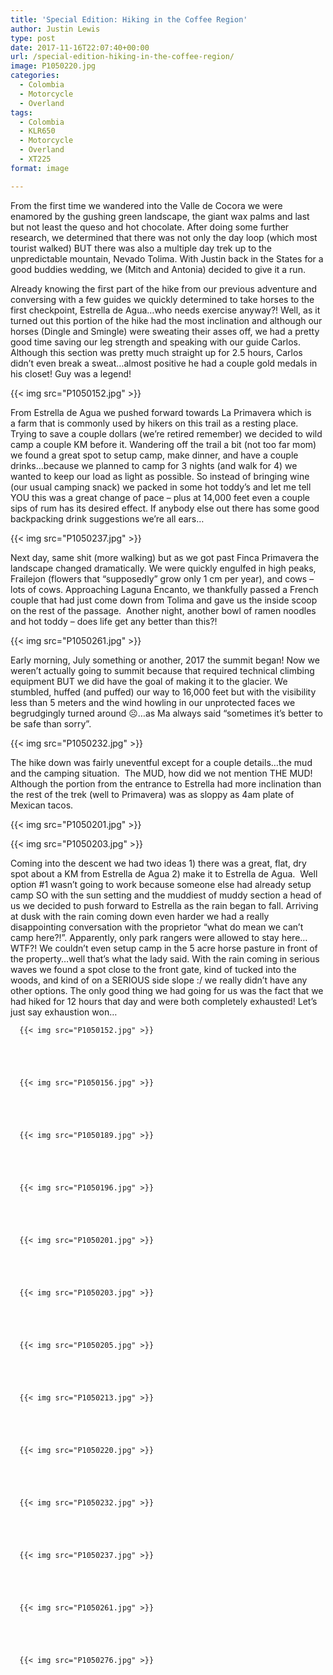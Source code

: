 ```yaml
---
title: 'Special Edition: Hiking in the Coffee Region'
author: Justin Lewis
type: post
date: 2017-11-16T22:07:40+00:00
url: /special-edition-hiking-in-the-coffee-region/
image: P1050220.jpg
categories:
  - Colombia
  - Motorcycle
  - Overland
tags:
  - Colombia
  - KLR650
  - Motorcycle
  - Overland
  - XT225
format: image

---
```

From the first time we wandered into the Valle de Cocora we were enamored by the gushing green landscape, the giant wax palms and last but not least the queso and hot chocolate. After doing some further research, we determined that there was not only the day loop (which most tourist walked) BUT there was also a multiple day trek up to the unpredictable mountain, Nevado Tolima. With Justin back in the States for a good buddies wedding, we (Mitch and Antonia) decided to give it a run. 

Already knowing the first part of the hike from our previous adventure and conversing with a few guides we quickly determined to take horses to the first checkpoint, Estrella de Agua…who needs exercise anyway?! Well, as it turned out this portion of the hike had the most inclination and although our horses (Dingle and Smingle) were sweating their asses off, we had a pretty good time saving our leg strength and speaking with our guide Carlos. Although this section was pretty much straight up for 2.5 hours, Carlos didn’t even break a sweat…almost positive he had a couple gold medals in his closet! Guy was a legend!


  {{< img src="P1050152.jpg" >}}
		      



From Estrella de Agua we pushed forward towards La Primavera which is a farm that is commonly used by hikers on this trail as a resting place. Trying to save a couple dollars (we’re retired remember) we decided to wild camp a couple KM before it. Wandering off the trail a bit (not too far mom) we found a great spot to setup camp, make dinner, and have a couple drinks…because we planned to camp for 3 nights (and walk for 4) we wanted to keep our load as light as possible. So instead of bringing wine (our usual camping snack) we packed in some hot toddy’s and let me tell YOU this was a great change of pace – plus at 14,000 feet even a couple sips of rum has its desired effect. If anybody else out there has some good backpacking drink suggestions we’re all ears…


  {{< img src="P1050237.jpg" >}}
		      


Next day, same shit (more walking) but as we got past Finca Primavera the landscape changed dramatically. We were quickly engulfed in high peaks, Frailejon (flowers that “supposedly” grow only 1 cm per year), and cows – lots of cows. Approaching Laguna Encanto, we thankfully passed a French couple that had just come down from Tolima and gave us the inside scoop on the rest of the passage.  Another night, another bowl of ramen noodles and hot toddy – does life get any better than this?!


  {{< img src="P1050261.jpg" >}}
		      


Early morning, July something or another, 2017 the summit began! Now we weren’t actually going to summit because that required technical climbing equipment BUT we did have the goal of making it to the glacier. We stumbled, huffed (and puffed) our way to 16,000 feet but with the visibility less than 5 meters and the wind howling in our unprotected faces we begrudgingly turned around ☹…as Ma always said “sometimes it’s better to be safe than sorry”.


  {{< img src="P1050232.jpg" >}}
		      


The hike down was fairly uneventful except for a couple details…the mud and the camping situation.  The MUD, how did we not mention THE MUD! Although the portion from the entrance to Estrella had more inclination than the rest of the trek (well to Primavera) was as sloppy as 4am plate of Mexican tacos.


  {{< img src="P1050201.jpg" >}}
		      


  {{< img src="P1050203.jpg" >}}
		      


Coming into the descent we had two ideas 1) there was a great, flat, dry spot about a KM from Estrella de Agua 2) make it to Estrella de Agua.  Well option #1 wasn’t going to work because someone else had already setup camp SO with the sun setting and the muddiest of muddy section a head of us we decided to push forward to Estrella as the rain began to fall. Arriving at dusk with the rain coming down even harder we had a really disappointing conversation with the proprietor “what do mean we can’t camp here?!”. Apparently, only park rangers were allowed to stay here…WTF?! We couldn’t even setup camp in the 5 acre horse pasture in front of the property…well that’s what the lady said. With the rain coming in serious waves we found a spot close to the front gate, kind of tucked into the woods, and kind of on a SERIOUS side slope :/ we really didn’t have any other options. The only good thing we had going for us was the fact that we had hiked for 12 hours that day and were both completely exhausted! Let’s just say exhaustion won…





      {{< img src="P1050152.jpg" >}}
                
    



      {{< img src="P1050156.jpg" >}}
                
    



      {{< img src="P1050189.jpg" >}}
                
    



      {{< img src="P1050196.jpg" >}}
                
    



      {{< img src="P1050201.jpg" >}}
                
    



      {{< img src="P1050203.jpg" >}}
                
    



      {{< img src="P1050205.jpg" >}}
                
    



      {{< img src="P1050213.jpg" >}}
                
    



      {{< img src="P1050220.jpg" >}}
                
    



      {{< img src="P1050232.jpg" >}}
                
    



      {{< img src="P1050237.jpg" >}}
                
    



      {{< img src="P1050261.jpg" >}}
                
    



      {{< img src="P1050276.jpg" >}}
               